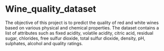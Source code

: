 # Wine_quality_dataset
The objective of this project is to predict the quality of red and white wines based on various physical and chemical properties. The dataset contains a list of attributes such as fixed acidity, volatile acidity, citric acid, residual sugar, chlorides, free sulfur dioxide, total sulfur dioxide, density, pH, sulphates, alcohol and quality ratings.
